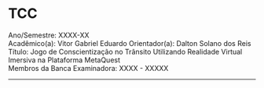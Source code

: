 # TCC

Ano/Semestre: XXXX-XX  
Acadêmico(a): Vitor Gabriel Eduardo	Orientador(a): Dalton Solano dos Reis  
Título: Jogo de Conscientização no Trânsito Utilizando Realidade Virtual Imersiva na Plataforma MetaQuest  
Membros da Banca Examinadora: XXXX - XXXXX  

----
